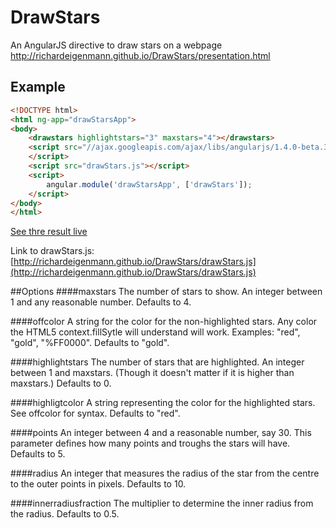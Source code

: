 DrawStars
=========

An AngularJS directive to draw stars on a webpage
http://richardeigenmann.github.io/DrawStars/presentation.html

## Example
```html
<!DOCTYPE html>
<html ng-app="drawStarsApp">
<body>
    <drawstars highlightstars="3" maxstars="4"></drawstars>
    <script src="//ajax.googleapis.com/ajax/libs/angularjs/1.4.0-beta.3/angular.min.js">
    </script>
    <script src="drawStars.js"></script>
    <script>
        angular.module('drawStarsApp', ['drawStars']);
    </script>
</body>
</html>
```

[See thre result live](http://richardeigenmann.github.io/DrawStars/drawStarsApp.html)

Link to drawStars.js: [http://richardeigenmann.github.io/DrawStars/drawStars.js](http://richardeigenmann.github.io/DrawStars/drawStars.js)

##Options
####maxstars
The number of stars to show. An integer between 1 and any reasonable number. Defaults to 4.

####offcolor
A string for the color for the non-highlighted stars. Any color the HTML5 context.fillSytle 
will understand will work. Examples: "red", "gold", "%FF0000". Defaults to "gold".

####highlightstars
The number of stars that are highlighted. An integer between 1 and maxstars. (Though it doesn't 
matter if it is higher than maxstars.) Defaults to 0.

####highligtcolor
A string representing the color for the highlighted stars. See offcolor for syntax. Defaults to "red".

####points
An integer between 4 and a reasonable number, say 30. This parameter defines how many points
and troughs the stars will have. Defaults to 5.

####radius
An integer that measures the radius of the star from the centre to the outer points in pixels.
Defaults to 10.

####innerradiusfraction
The multiplier to determine the inner radius from the radius. Defaults to 0.5.



<!-- 
Reminder for self how to build the presentation:
npm install grunt -g
grunt
copy files from public_html/build to branch gh-pages
-->

